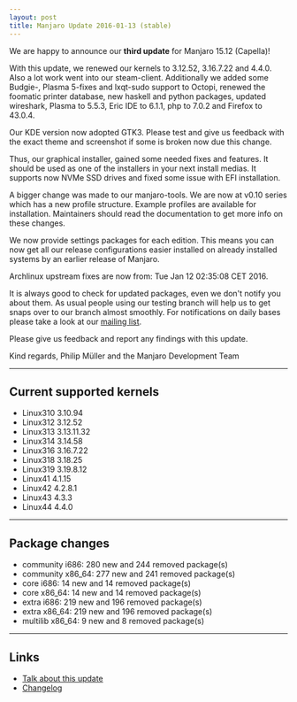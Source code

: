 ```yaml
---
layout: post
title: Manjaro Update 2016-01-13 (stable)
---
```


We are happy to announce our **third update** for Manjaro 15.12 (Capella)!

With this update, we renewed our kernels to 3.12.52, 3.16.7.22 and 4.4.0. Also a lot work went into our steam-client. Additionally we added some Budgie-, Plasma 5-fixes and lxqt-sudo support to Octopi, renewed the foomatic printer database, new haskell and python packages, updated wireshark, Plasma to 5.5.3, Eric IDE to 6.1.1, php to 7.0.2 and Firefox to 43.0.4.

Our KDE version now adopted GTK3. Please test and give us feedback with the exact theme and screenshot if some is broken now due this change.

Thus, our graphical installer, gained some needed fixes and features. It should be used as one of the installers in your next install medias. It supports now NVMe SSD drives and fixed some issue with EFI installation.

A bigger change was made to our manjaro-tools. We are now at v0.10 series which has a new profile structure. Example profiles are available for installation. Maintainers should read the documentation to get more info on these changes.

We now provide settings packages for each edition. This means you can now get all our release configurations easier installed on already installed systems by an earlier release of Manjaro.

Archlinux upstream fixes are now from: Tue Jan 12 02:35:08 CET 2016.

It is always good to check for updated packages, even we don't notify you about them. As usual people using our testing branch will help us to get snaps over to our branch almost smoothly. For notifications on daily bases please take a look at our [mailing list](https://lists.manjaro.org/pipermail/manjaro-packages/).

Please give us feedback and report any findings with this update.

Kind regards,
Philip Müller and the Manjaro Development Team

----

## Current supported kernels

* Linux310 3.10.94
* Linux312 3.12.52
* Linux313 3.13.11.32
* Linux314 3.14.58
* Linux316 3.16.7.22
* Linux318 3.18.25
* Linux319 3.19.8.12
* Linux41  4.1.15
* Linux42  4.2.8.1
* Linux43  4.3.3
* Linux44  4.4.0

----

## Package changes

* community i686:  280 new and 244 removed package(s)
* community x86_64:  277 new and 241 removed package(s)
* core i686:  14 new and 14 removed package(s)
* core x86_64:  14 new and 14 removed package(s)
* extra i686:  219 new and 196 removed package(s)
* extra x86_64:  219 new and 196 removed package(s)
* multilib x86_64:  9 new and 8 removed package(s)

----

## Links

* [Talk about this update](https://forum.manjaro.org/index.php?topic=30105.0)
* [Changelog](https://lists.manjaro.org/pipermail/manjaro-packages/Week-of-Mon-20160111/005611.html)

